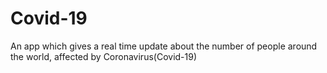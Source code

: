 # Covid-19
An app which gives a real time update about the number of people around the world, affected by Coronavirus(Covid-19)
